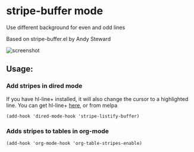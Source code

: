 # stripe-buffer mode
Use different background for even and odd lines

Based on stripe-buffer.el by Andy Steward

![screenshot](https://github.com/sabof/stripe-buffer/raw/master/screenshot.png)

## Usage:

### Add stripes in dired mode
If you have hl-line+ installed, it will also change the cursor to a highlighted line. You can get hl-line+ [here](http://www.emacswiki.org/emacs-en/download/hl-line%2b.el), or from melpa

    (add-hook 'dired-mode-hook 'stripe-listify-buffer)

### Adds stripes to tables in org-mode

    (add-hook 'org-mode-hook 'org-table-stripes-enable)